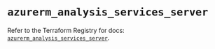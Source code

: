 # `azurerm_analysis_services_server`

Refer to the Terraform Registry for docs: [`azurerm_analysis_services_server`](https://registry.terraform.io/providers/hashicorp/azurerm/4.30.0/docs/resources/analysis_services_server).
